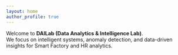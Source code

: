 ```yaml
---
layout: home
author_profile: true
---
```


Welcome to **DAILab (Data Analytics & Intelligence Lab)**.  
We focus on intelligent systems, anomaly detection, and data-driven insights for Smart Factory and HR analytics.